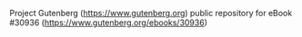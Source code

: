 Project Gutenberg (https://www.gutenberg.org) public repository for eBook #30936 (https://www.gutenberg.org/ebooks/30936)
